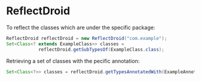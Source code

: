 # ReflectDroid
To reflect the classes which are under the specific package:
```java
ReflectDroid reflectDroid = new ReflectDroid("com.example");
Set<Class<? extends ExampleClass>> classes =
            reflectDroid.getSubTypesOf(ExampleClass.class);
```

Retrieving a set of classes with the pecific annotation:
```java
Set<Class<?>> classes = reflectDroid.getTypesAnnotatedWith(ExampleAnnotation.class);
```
